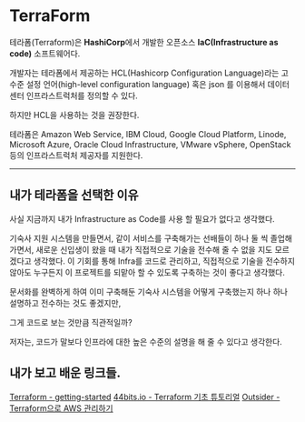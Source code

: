 # TerraForm

테라폼(Terraform)은 **HashiCorp**에서 개발한 오픈소스 **IaC(Infrastructure as code)** 소프트웨어다. 

개발자는 테라폼에서 제공하는 HCL(Hashicorp Configuration Language)라는 고수준 설정 언어(high-level configuration language) 혹은 json 를 이용해서 데이터센터 인프라스트럭처를 정의할 수 있다. 

하지만 HCL을 사용하는 것을 권장한다.

테라폼은 Amazon Web Service, IBM Cloud, Google Cloud Platform, Linode, Microsoft Azure, Oracle Cloud Infrastructure, VMware vSphere, OpenStack 등의 인프라스트럭처 제공자를 지원한다.

------



## 내가 테라폼을 선택한 이유

사실 지금까지 내가 Infrastructure as Code를 사용 할 필요가 없다고 생각했다. 

기숙사 지원 시스템을 만들면서, 같이 서비스를 구축해가는 선배들이 하나 둘 씩 졸업해가면서, 새로운 신입생이 왔을 때 내가 직접적으로 기술을 전수해 줄 수 없을 지도 모르겠다고 생각했다. 이 기회를 통해 Infra를 코드로 관리하고, 직접적으로 기술을 전수하지 않아도 누구든지 이 프로젝트를 되맡아 할 수 있도록 구축하는 것이 좋다고 생각했다.

문서화를 완벽하게 하여 이미 구축해둔 기숙사 시스템을 어떻게 구축했는지 하나 하나 설명하고 전수하는 것도 좋겠지만, 

그게 코드로 보는 것만큼 직관적일까?



저자는, 코드가 말보다 인프라에 대한 높은 수준의 설명을 해 줄 수 있다고 생각한다.

## 내가 보고 배운 링크들.
[Terraform - getting-started](https://learn.hashicorp.com/terraform/?track=getting-started#getting-started)
[44bits.io - Terraform 기초 튜토리얼](https://www.44bits.io/ko/post/terraform_introduction_infrastrucute_as_code#%EC%B2%AB-%EB%B2%88%EC%A7%B8-%EB%8B%A8%EA%B3%84---%EC%95%84%EB%A7%88%EC%A1%B4-%EC%9B%B9-%EC%84%9C%EB%B9%84%EC%8A%A4-%EC%84%A4%EC%A0%95)
[Outsider - Terraform으로 AWS 관리하기](https://blog.outsider.ne.kr/1260)
